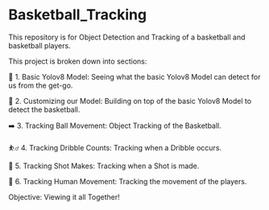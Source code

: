 # Basketball_Tracking
This repository is for Object Detection and Tracking of a basketball and basketball players.

This project is broken down into sections:

📝 1. Basic Yolov8 Model: Seeing what the basic Yolov8 Model can detect for us from the get-go.

🏀 2. Customizing our Model: Building on top of the basic Yolov8 Model to detect the basketball.

➡️ 3. Tracking Ball Movement: Object Tracking of the Basketball.

⛹️‍♂️ 4. Tracking Dribble Counts: Tracking when a Dribble occurs.

🧺 5. Tracking Shot Makes: Tracking when a Shot is made.

🏃 6. Tracking Human Movement: Tracking the movement of the players.

Objective: Viewing it all Together!
